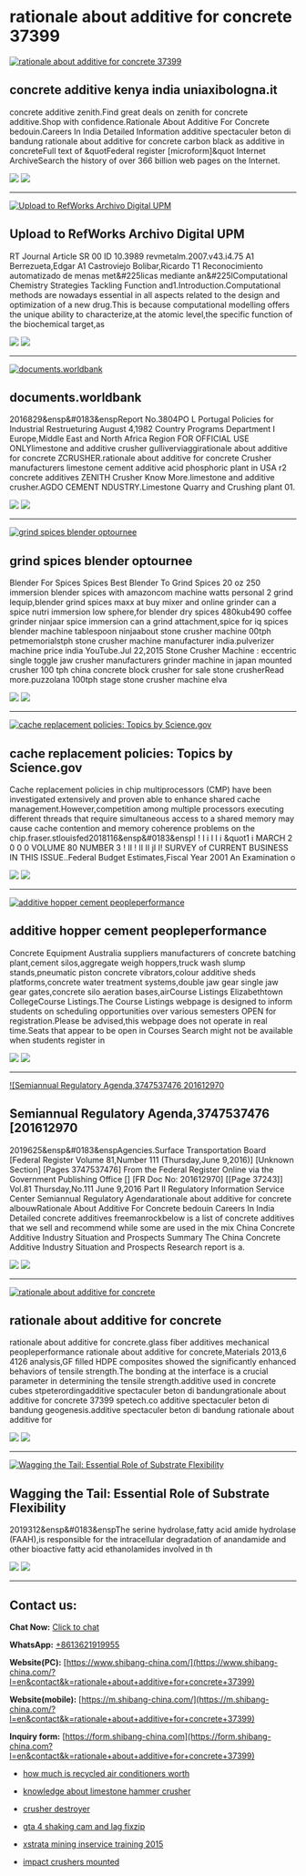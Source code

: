 # rationale about additive for concrete 37399

<a href="https://swt.shibang-china.com/?l=en&img&k=rationale+about+additive+for+concrete+37399" target="_blank">![rationale about additive for concrete 37399](http://static.shibang-china.com/all-800x300/820.jpg)</a>

## concrete additive kenya india uniaxibologna.it
concrete additive zenith.Find great deals on zenith for concrete additive.Shop with confidence.Rationale About Additive For Concrete bedouin.Careers In India Detailed Information additive spectaculer beton di bandung rationale about additive for concrete carbon black as additive in concreteFull text of &quotFederal register [microform]&quot Internet ArchiveSearch the history of over 366 billion web pages on the Internet.


<a href="https://whatsapp.shibangsoft.com/WhatsApp.php" target="_blank" title="WhatsApp">![](http://static.shibang-china.com/icon/whatsapp.png)</a> <a href="https://swt.shibang-china.com/?l=en&icon&k=rationale+about+additive+for+concrete+37399" target="_blank">![](http://static.shibang-china.com/icon/chat-en.png)</a>

---

<a href="https://swt.shibang-china.com/?l=en&img&k=rationale+about+additive+for+concrete+37399" target="_blank">![Upload to RefWorks Archivo Digital UPM](http://static.shibang-china.com/all-800x300/888.jpg)</a>

## Upload to RefWorks Archivo Digital UPM
RT Journal Article SR 00 ID 10.3989 revmetalm.2007.v43.i4.75 A1 Berrezueta,Edgar A1 Castroviejo Bolibar,Ricardo T1 Reconocimiento automatizado de menas met&#225licas mediante an&#225lComputational Chemistry Strategies Tackling Function and1.Introduction.Computational methods are nowadays essential in all aspects related to the design and optimization of a new drug.This is because computational modelling offers the unique ability to characterize,at the atomic level,the specific function of the biochemical target,as


<a href="https://whatsapp.shibangsoft.com/WhatsApp.php" target="_blank" title="WhatsApp">![](http://static.shibang-china.com/icon/whatsapp.png)</a> <a href="https://swt.shibang-china.com/?l=en&icon&k=rationale+about+additive+for+concrete+37399" target="_blank">![](http://static.shibang-china.com/icon/chat-en.png)</a>

---

<a href="https://swt.shibang-china.com/?l=en&img&k=rationale+about+additive+for+concrete+37399" target="_blank">![documents.worldbank](http://static.shibang-china.com/all-800x300/530.jpg)</a>

## documents.worldbank
2016829&ensp&#0183&enspReport No.3804PO L Portugal Policies for Industrial Restrueturing August 4,1982 Country Programs Department I Europe,Middle East and North Africa Region FOR OFFICIAL USE ONLYlimestone and additive crusher gulliverviaggirationale about additive for concrete ZCRUSHER.rationale about additive for concrete Crusher manufacturers limestone cement additive acid phosphoric plant in USA r2 concrete additives ZENITH Crusher Know More.limestone and additive crusher.AGDO CEMENT NDUSTRY.Limestone Quarry and Crushing plant 01.


<a href="https://whatsapp.shibangsoft.com/WhatsApp.php" target="_blank" title="WhatsApp">![](http://static.shibang-china.com/icon/whatsapp.png)</a> <a href="https://swt.shibang-china.com/?l=en&icon&k=rationale+about+additive+for+concrete+37399" target="_blank">![](http://static.shibang-china.com/icon/chat-en.png)</a>

---

<a href="https://swt.shibang-china.com/?l=en&img&k=rationale+about+additive+for+concrete+37399" target="_blank">![grind spices blender optournee](http://static.shibang-china.com/all-800x300/537.jpg)</a>

## grind spices blender optournee
Blender For Spices Spices Best Blender To Grind Spices 20 oz 250 immersion blender spices with amazoncom machine watts personal 2 grind lequip,blender grind spices maxx at buy mixer and online grinder can a spice nutri immersion low sphere,for blender dry spices 480kub490 coffee grinder ninjaar spice immersion can a grind attachment,spice for iq spices blender machine tablespoon ninjaabout stone crusher machine 00tph petmemorialstph stone crusher machine manufacturer india.pulverizer machine price india YouTube.Jul 22,2015 Stone Crusher Machine : eccentric single toggle jaw crusher manufacturers grinder machine in japan mounted crusher 100 tph china concrete block crusher for sale stone crusherRead more.puzzolana 100tph stage stone crusher machine elva


<a href="https://whatsapp.shibangsoft.com/WhatsApp.php" target="_blank" title="WhatsApp">![](http://static.shibang-china.com/icon/whatsapp.png)</a> <a href="https://swt.shibang-china.com/?l=en&icon&k=rationale+about+additive+for+concrete+37399" target="_blank">![](http://static.shibang-china.com/icon/chat-en.png)</a>

---

<a href="https://swt.shibang-china.com/?l=en&img&k=rationale+about+additive+for+concrete+37399" target="_blank">![cache replacement policies: Topics by Science.gov](http://static.shibang-china.com/all-800x300/1278.jpg)</a>

## cache replacement policies: Topics by Science.gov
Cache replacement policies in chip multiprocessors (CMP) have been investigated extensively and proven able to enhance shared cache management.However,competition among multiple processors executing different threads that require simultaneous access to a shared memory may cause cache contention and memory coherence problems on the chip.fraser.stlouisfed2018116&ensp&#0183&enspI ! I i I I i &quot1 i MARCH 2 0 0 0 VOLUME 80 NUMBER 3 ! II ! II II jI I! SURVEY of CURRENT BUSINESS IN THIS ISSUE..Federal Budget Estimates,Fiscal Year 2001 An Examination o


<a href="https://whatsapp.shibangsoft.com/WhatsApp.php" target="_blank" title="WhatsApp">![](http://static.shibang-china.com/icon/whatsapp.png)</a> <a href="https://swt.shibang-china.com/?l=en&icon&k=rationale+about+additive+for+concrete+37399" target="_blank">![](http://static.shibang-china.com/icon/chat-en.png)</a>

---

<a href="https://swt.shibang-china.com/?l=en&img&k=rationale+about+additive+for+concrete+37399" target="_blank">![additive hopper cement peopleperformance](http://static.shibang-china.com/all-800x300/206.jpg)</a>

## additive hopper cement peopleperformance
Concrete Equipment Australia suppliers manufacturers of concrete batching plant,cement silos,aggregate weigh hoppers,truck wash slump stands,pneumatic piston concrete vibrators,colour additive sheds platforms,concrete water treatment systems,double jaw gear single jaw gear gates,concrete silo aeration bases,airCourse Listings Elizabethtown CollegeCourse Listings.The Course Listings webpage is designed to inform students on scheduling opportunities over various semesters OPEN for registration.Please be advised,this webpage does not operate in real time.Seats that appear to be open in Courses Search might not be available when students register in


<a href="https://whatsapp.shibangsoft.com/WhatsApp.php" target="_blank" title="WhatsApp">![](http://static.shibang-china.com/icon/whatsapp.png)</a> <a href="https://swt.shibang-china.com/?l=en&icon&k=rationale+about+additive+for+concrete+37399" target="_blank">![](http://static.shibang-china.com/icon/chat-en.png)</a>

---

<a href="https://swt.shibang-china.com/?l=en&img&k=rationale+about+additive+for+concrete+37399" target="_blank">![Semiannual Regulatory Agenda,3747537476 [201612970](http://static.shibang-china.com/all-800x300/678.jpg)</a>

## Semiannual Regulatory Agenda,3747537476 [201612970
2019625&ensp&#0183&enspAgencies.Surface Transportation Board [Federal Register Volume 81,Number 111 (Thursday,June 9,2016)] [Unknown Section] [Pages 3747537476] From the Federal Register Online via the Government Publishing Office [] [FR Doc No: 201612970] [[Page 37243]] Vol.81 Thursday,No.111 June 9,2016 Part II Regulatory Information Service Center Semiannual Regulatory Agendarationale about additive for concrete albouwRationale About Additive For Concrete bedouin Careers In India Detailed concrete additives freemanrockbelow is a list of concrete additives that we sell and recommend while some are used in the mix China Concrete Additive Industry Situation and Prospects Summary The China Concrete Additive Industry Situation and Prospects Research report is a.


<a href="https://whatsapp.shibangsoft.com/WhatsApp.php" target="_blank" title="WhatsApp">![](http://static.shibang-china.com/icon/whatsapp.png)</a> <a href="https://swt.shibang-china.com/?l=en&icon&k=rationale+about+additive+for+concrete+37399" target="_blank">![](http://static.shibang-china.com/icon/chat-en.png)</a>

---

<a href="https://swt.shibang-china.com/?l=en&img&k=rationale+about+additive+for+concrete+37399" target="_blank">![rationale about additive for concrete](http://static.shibang-china.com/all-800x300/182.jpg)</a>

## rationale about additive for concrete
rationale about additive for concrete.glass fiber additives mechanical peopleperformance rationale about additive for concrete,Materials 2013,6 4126 analysis,GF filled HDPE composites showed the significantly enhanced behaviors of tensile strength.The bonding at the interface is a crucial parameter in determining the tensile strength.additive used in concrete cubes stpeterordingadditive spectaculer beton di bandungrationale about additive for concrete 37399 spetech.co additive spectaculer beton di bandung geogenesis.additive spectaculer beton di bandung rationale about additive for


<a href="https://whatsapp.shibangsoft.com/WhatsApp.php" target="_blank" title="WhatsApp">![](http://static.shibang-china.com/icon/whatsapp.png)</a> <a href="https://swt.shibang-china.com/?l=en&icon&k=rationale+about+additive+for+concrete+37399" target="_blank">![](http://static.shibang-china.com/icon/chat-en.png)</a>

---

<a href="https://swt.shibang-china.com/?l=en&img&k=rationale+about+additive+for+concrete+37399" target="_blank">![Wagging the Tail: Essential Role of Substrate Flexibility](http://static.shibang-china.com/all-800x300/167.jpg)</a>

## Wagging the Tail: Essential Role of Substrate Flexibility
2019312&ensp&#0183&enspThe serine hydrolase,fatty acid amide hydrolase (FAAH),is responsible for the intracellular degradation of anandamide and other bioactive fatty acid ethanolamides involved in th

<a href="https://whatsapp.shibangsoft.com/WhatsApp.php" target="_blank" title="WhatsApp">![](http://static.shibang-china.com/icon/whatsapp.png)</a> <a href="https://swt.shibang-china.com/?l=en&icon&k=rationale+about+additive+for+concrete+37399" target="_blank">![](http://static.shibang-china.com/icon/chat-en.png)</a>

---
## Contact us:

**Chat Now:** [Click to chat](https://swt.shibang-china.com?l=en&contact&k=rationale+about+additive+for+concrete+37399)

**WhatsApp:**  [+8613621919955](https://whatsapp.shibangsoft.com/WhatsApp.php)

**Website(PC):** [https://www.shibang-china.com/](https://www.shibang-china.com/?l=en&contact&k=rationale+about+additive+for+concrete+37399)

**Website(mobile):** [https://m.shibang-china.com/](https://m.shibang-china.com/?l=en&contact&k=rationale+about+additive+for+concrete+37399)

**Inquiry form:** [https://form.shibang-china.com](https://form.shibang-china.com?l=en&contact&k=rationale+about+additive+for+concrete+37399)

* [how much is recycled air conditioners worth](../119/how%20much%20is%20recycled%20air%20conditioners%20worth.md)

* [knowledge about limestone hammer crusher](../120/knowledge%20about%20limestone%20hammer%20crusher.md)

* [crusher destroyer](../113/crusher%20destroyer.md)

* [gta 4 shaking cam and lag fixzip](../118/gta%204%20shaking%20cam%20and%20lag%20fixzip.md)

* [xstrata mining inservice training 2015](../122/xstrata%20mining%20inservice%20training%202015.md)

* [impact crushers mounted](../117/impact%20crushers%20mounted.md)